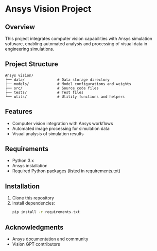 # Ansys Vision Project

## Overview

This project integrates computer vision capabilities with Ansys simulation software, enabling automated analysis and processing of visual data in engineering simulations.

## Project Structure

```
Ansys vision/
├── data/               # Data storage directory
├── models/             # Model configurations and weights
├── src/                # Source code files
├── tests/              # Test files
└── utils/              # Utility functions and helpers
```

## Features

- Computer vision integration with Ansys workflows
- Automated image processing for simulation data
- Visual analysis of simulation results

## Requirements

- Python 3.x
- Ansys installation
- Required Python packages (listed in requirements.txt)

## Installation

1. Clone this repository
2. Install dependencies:
   ```bash
   pip install -r requirements.txt
   ```

## Acknowledgments

- Ansys documentation and community
- Vision GPT contributors
